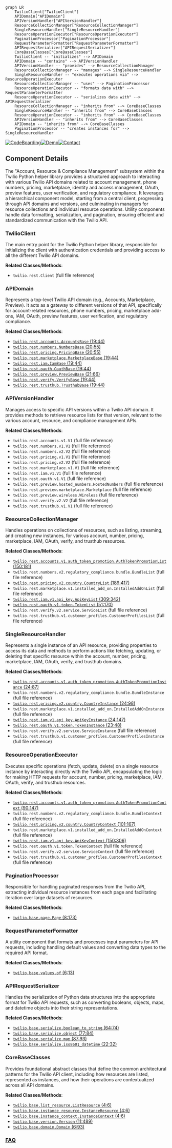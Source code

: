```mermaid
graph LR
    TwilioClient["TwilioClient"]
    APIDomain["APIDomain"]
    APIVersionHandler["APIVersionHandler"]
    ResourceCollectionManager["ResourceCollectionManager"]
    SingleResourceHandler["SingleResourceHandler"]
    ResourceOperationExecutor["ResourceOperationExecutor"]
    PaginationProcessor["PaginationProcessor"]
    RequestParameterFormatter["RequestParameterFormatter"]
    APIRequestSerializer["APIRequestSerializer"]
    CoreBaseClasses["CoreBaseClasses"]
    TwilioClient -- "initializes" --> APIDomain
    APIDomain -- "contains" --> APIVersionHandler
    APIVersionHandler -- "provides" --> ResourceCollectionManager
    ResourceCollectionManager -- "manages" --> SingleResourceHandler
    SingleResourceHandler -- "executes operations via" --> ResourceOperationExecutor
    ResourceCollectionManager -- "uses" --> PaginationProcessor
    ResourceOperationExecutor -- "formats data with" --> RequestParameterFormatter
    ResourceOperationExecutor -- "serializes data with" --> APIRequestSerializer
    ResourceCollectionManager -- "inherits from" --> CoreBaseClasses
    SingleResourceHandler -- "inherits from" --> CoreBaseClasses
    ResourceOperationExecutor -- "inherits from" --> CoreBaseClasses
    APIVersionHandler -- "inherits from" --> CoreBaseClasses
    APIDomain -- "inherits from" --> CoreBaseClasses
    PaginationProcessor -- "creates instances for" --> SingleResourceHandler
```
[![CodeBoarding](https://img.shields.io/badge/Generated%20by-CodeBoarding-9cf?style=flat-square)](https://github.com/CodeBoarding/CodeBoarding)[![Demo](https://img.shields.io/badge/Try%20our-Demo-blue?style=flat-square)](https://www.codeboarding.org/demo)[![Contact](https://img.shields.io/badge/Contact%20us%20-%20contact@codeboarding.org-lightgrey?style=flat-square)](mailto:contact@codeboarding.org)

## Component Details

The "Account, Resource & Compliance Management" subsystem within the Twilio Python helper library provides a structured approach to interacting with various Twilio API domains related to account management, phone numbers, pricing, marketplace, identity and access management, OAuth, preview features, user verification, and regulatory compliance. It leverages a hierarchical component model, starting from a central client, progressing through API domains and versions, and culminating in managers for resource collections and individual resource operations. Utility components handle data formatting, serialization, and pagination, ensuring efficient and standardized communication with the Twilio API.

### TwilioClient
The main entry point for the Twilio Python helper library, responsible for initializing the client with authentication credentials and providing access to all the different Twilio API domains.


**Related Classes/Methods**:

- `twilio.rest.Client` (full file reference)


### APIDomain
Represents a top-level Twilio API domain (e.g., Accounts, Marketplace, Preview). It acts as a gateway to different versions of that API, specifically for account-related resources, phone numbers, pricing, marketplace add-ons, IAM, OAuth, preview features, user verification, and regulatory compliance.


**Related Classes/Methods**:

- <a href="https://github.com/twilio/twilio-python/blob/master/twilio/rest/accounts/AccountsBase.py#L19-L44" target="_blank" rel="noopener noreferrer">`twilio.rest.accounts.AccountsBase` (19:44)</a>
- <a href="https://github.com/twilio/twilio-python/blob/master/twilio/rest/numbers/NumbersBase.py#L20-L55" target="_blank" rel="noopener noreferrer">`twilio.rest.numbers.NumbersBase` (20:55)</a>
- <a href="https://github.com/twilio/twilio-python/blob/master/twilio/rest/pricing/PricingBase.py#L20-L55" target="_blank" rel="noopener noreferrer">`twilio.rest.pricing.PricingBase` (20:55)</a>
- <a href="https://github.com/twilio/twilio-python/blob/master/twilio/rest/marketplace/MarketplaceBase.py#L19-L44" target="_blank" rel="noopener noreferrer">`twilio.rest.marketplace.MarketplaceBase` (19:44)</a>
- <a href="https://github.com/twilio/twilio-python/blob/master/twilio/rest/iam/IamBase.py#L19-L44" target="_blank" rel="noopener noreferrer">`twilio.rest.iam.IamBase` (19:44)</a>
- <a href="https://github.com/twilio/twilio-python/blob/master/twilio/rest/oauth/OauthBase.py#L19-L44" target="_blank" rel="noopener noreferrer">`twilio.rest.oauth.OauthBase` (19:44)</a>
- <a href="https://github.com/twilio/twilio-python/blob/master/twilio/rest/preview/PreviewBase.py#L21-L66" target="_blank" rel="noopener noreferrer">`twilio.rest.preview.PreviewBase` (21:66)</a>
- <a href="https://github.com/twilio/twilio-python/blob/master/twilio/rest/verify/VerifyBase.py#L19-L44" target="_blank" rel="noopener noreferrer">`twilio.rest.verify.VerifyBase` (19:44)</a>
- <a href="https://github.com/twilio/twilio-python/blob/master/twilio/rest/trusthub/TrusthubBase.py#L19-L44" target="_blank" rel="noopener noreferrer">`twilio.rest.trusthub.TrusthubBase` (19:44)</a>


### APIVersionHandler
Manages access to specific API versions within a Twilio API domain. It provides methods to retrieve resource lists for that version, relevant to the various account, resource, and compliance management APIs.


**Related Classes/Methods**:

- `twilio.rest.accounts.v1.V1` (full file reference)
- `twilio.rest.numbers.v1.V1` (full file reference)
- `twilio.rest.numbers.v2.V2` (full file reference)
- `twilio.rest.pricing.v1.V1` (full file reference)
- `twilio.rest.pricing.v2.V2` (full file reference)
- `twilio.rest.marketplace.v1.V1` (full file reference)
- `twilio.rest.iam.v1.V1` (full file reference)
- `twilio.rest.oauth.v1.V1` (full file reference)
- `twilio.rest.preview.hosted_numbers.HostedNumbers` (full file reference)
- `twilio.rest.preview.marketplace.Marketplace` (full file reference)
- `twilio.rest.preview.wireless.Wireless` (full file reference)
- `twilio.rest.verify.v2.V2` (full file reference)
- `twilio.rest.trusthub.v1.V1` (full file reference)


### ResourceCollectionManager
Handles operations on collections of resources, such as listing, streaming, and creating new instances, for various account, number, pricing, marketplace, IAM, OAuth, verify, and trusthub resources.


**Related Classes/Methods**:

- <a href="https://github.com/twilio/twilio-python/blob/master/twilio/rest/accounts/v1/auth_token_promotion.py#L150-L181" target="_blank" rel="noopener noreferrer">`twilio.rest.accounts.v1.auth_token_promotion.AuthTokenPromotionList` (150:181)</a>
- `twilio.rest.numbers.v2.regulatory_compliance.bundle.BundleList` (full file reference)
- <a href="https://github.com/twilio/twilio-python/blob/master/twilio/rest/pricing/v2/country.py#L189-L417" target="_blank" rel="noopener noreferrer">`twilio.rest.pricing.v2.country.CountryList` (189:417)</a>
- `twilio.rest.marketplace.v1.installed_add_on.InstalledAddOnList` (full file reference)
- <a href="https://github.com/twilio/twilio-python/blob/master/twilio/rest/iam/v1/api_key.py#L309-L342" target="_blank" rel="noopener noreferrer">`twilio.rest.iam.v1.api_key.ApiKeyList` (309:342)</a>
- <a href="https://github.com/twilio/twilio-python/blob/master/twilio/rest/oauth/v1/token.py#L51-L170" target="_blank" rel="noopener noreferrer">`twilio.rest.oauth.v1.token.TokenList` (51:170)</a>
- `twilio.rest.verify.v2.service.ServiceList` (full file reference)
- `twilio.rest.trusthub.v1.customer_profiles.CustomerProfilesList` (full file reference)


### SingleResourceHandler
Represents a single instance of an API resource, providing properties to access its data and methods to perform actions like fetching, updating, or deleting that specific resource within the account, number, pricing, marketplace, IAM, OAuth, verify, and trusthub domains.


**Related Classes/Methods**:

- <a href="https://github.com/twilio/twilio-python/blob/master/twilio/rest/accounts/v1/auth_token_promotion.py#L24-L87" target="_blank" rel="noopener noreferrer">`twilio.rest.accounts.v1.auth_token_promotion.AuthTokenPromotionInstance` (24:87)</a>
- `twilio.rest.numbers.v2.regulatory_compliance.bundle.BundleInstance` (full file reference)
- <a href="https://github.com/twilio/twilio-python/blob/master/twilio/rest/pricing/v2/country.py#L24-L98" target="_blank" rel="noopener noreferrer">`twilio.rest.pricing.v2.country.CountryInstance` (24:98)</a>
- `twilio.rest.marketplace.v1.installed_add_on.InstalledAddOnInstance` (full file reference)
- <a href="https://github.com/twilio/twilio-python/blob/master/twilio/rest/iam/v1/api_key.py#L24-L147" target="_blank" rel="noopener noreferrer">`twilio.rest.iam.v1.api_key.ApiKeyInstance` (24:147)</a>
- <a href="https://github.com/twilio/twilio-python/blob/master/twilio/rest/oauth/v1/token.py#L23-L48" target="_blank" rel="noopener noreferrer">`twilio.rest.oauth.v1.token.TokenInstance` (23:48)</a>
- `twilio.rest.verify.v2.service.ServiceInstance` (full file reference)
- `twilio.rest.trusthub.v1.customer_profiles.CustomerProfilesInstance` (full file reference)


### ResourceOperationExecutor
Executes specific operations (fetch, update, delete) on a single resource instance by interacting directly with the Twilio API, encapsulating the logic for making HTTP requests for account, number, pricing, marketplace, IAM, OAuth, verify, and trusthub resources.


**Related Classes/Methods**:

- <a href="https://github.com/twilio/twilio-python/blob/master/twilio/rest/accounts/v1/auth_token_promotion.py#L90-L147" target="_blank" rel="noopener noreferrer">`twilio.rest.accounts.v1.auth_token_promotion.AuthTokenPromotionContext` (90:147)</a>
- `twilio.rest.numbers.v2.regulatory_compliance.bundle.BundleContext` (full file reference)
- <a href="https://github.com/twilio/twilio-python/blob/master/twilio/rest/pricing/v2/country.py#L101-L167" target="_blank" rel="noopener noreferrer">`twilio.rest.pricing.v2.country.CountryContext` (101:167)</a>
- `twilio.rest.marketplace.v1.installed_add_on.InstalledAddOnContext` (full file reference)
- <a href="https://github.com/twilio/twilio-python/blob/master/twilio/rest/iam/v1/api_key.py#L150-L306" target="_blank" rel="noopener noreferrer">`twilio.rest.iam.v1.api_key.ApiKeyContext` (150:306)</a>
- `twilio.rest.oauth.v1.token.TokenContext` (full file reference)
- `twilio.rest.verify.v2.service.ServiceContext` (full file reference)
- `twilio.rest.trusthub.v1.customer_profiles.CustomerProfilesContext` (full file reference)


### PaginationProcessor
Responsible for handling paginated responses from the Twilio API, extracting individual resource instances from each page and facilitating iteration over large datasets of resources.


**Related Classes/Methods**:

- <a href="https://github.com/twilio/twilio-python/blob/master/twilio/base/page.py#L8-L173" target="_blank" rel="noopener noreferrer">`twilio.base.page.Page` (8:173)</a>


### RequestParameterFormatter
A utility component that formats and processes input parameters for API requests, including handling default values and converting data types to the required API format.


**Related Classes/Methods**:

- <a href="https://github.com/twilio/twilio-python/blob/master/twilio/base/values.py#L6-L13" target="_blank" rel="noopener noreferrer">`twilio.base.values.of` (6:13)</a>


### APIRequestSerializer
Handles the serialization of Python data structures into the appropriate format for Twilio API requests, such as converting booleans, objects, maps, and datetime objects into their string representations.


**Related Classes/Methods**:

- <a href="https://github.com/twilio/twilio-python/blob/master/twilio/base/serialize.py#L64-L74" target="_blank" rel="noopener noreferrer">`twilio.base.serialize.boolean_to_string` (64:74)</a>
- <a href="https://github.com/twilio/twilio-python/blob/master/twilio/base/serialize.py#L77-L84" target="_blank" rel="noopener noreferrer">`twilio.base.serialize.object` (77:84)</a>
- <a href="https://github.com/twilio/twilio-python/blob/master/twilio/base/serialize.py#L87-L93" target="_blank" rel="noopener noreferrer">`twilio.base.serialize.map` (87:93)</a>
- <a href="https://github.com/twilio/twilio-python/blob/master/twilio/base/serialize.py#L22-L32" target="_blank" rel="noopener noreferrer">`twilio.base.serialize.iso8601_datetime` (22:32)</a>


### CoreBaseClasses
Provides foundational abstract classes that define the common architectural patterns for the Twilio API client, including how resources are listed, represented as instances, and how their operations are contextualized across all API domains.


**Related Classes/Methods**:

- <a href="https://github.com/twilio/twilio-python/blob/master/twilio/base/list_resource.py#L4-L6" target="_blank" rel="noopener noreferrer">`twilio.base.list_resource.ListResource` (4:6)</a>
- <a href="https://github.com/twilio/twilio-python/blob/master/twilio/base/instance_resource.py#L4-L6" target="_blank" rel="noopener noreferrer">`twilio.base.instance_resource.InstanceResource` (4:6)</a>
- <a href="https://github.com/twilio/twilio-python/blob/master/twilio/base/instance_context.py#L4-L6" target="_blank" rel="noopener noreferrer">`twilio.base.instance_context.InstanceContext` (4:6)</a>
- <a href="https://github.com/twilio/twilio-python/blob/master/twilio/base/version.py#L11-L489" target="_blank" rel="noopener noreferrer">`twilio.base.version.Version` (11:489)</a>
- <a href="https://github.com/twilio/twilio-python/blob/master/twilio/base/domain.py#L6-L93" target="_blank" rel="noopener noreferrer">`twilio.base.domain.Domain` (6:93)</a>




### [FAQ](https://github.com/CodeBoarding/GeneratedOnBoardings/tree/main?tab=readme-ov-file#faq)